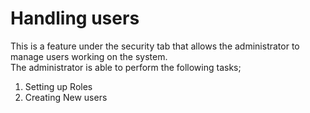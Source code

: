 # Handling users
This is a feature under the security tab that allows the administrator to manage users working on the system.<br>
The administrator is able to perform the following tasks;<br>
1. Setting up Roles
2. Creating New users